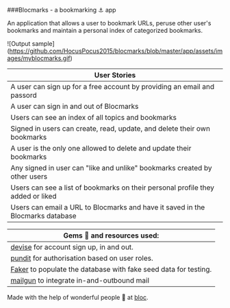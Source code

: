 ###Blocmarks - a bookmarking :anchor: app
 
An application that allows a user to bookmark URLs, peruse other user's bookmarks and maintain a personal index of categorized bookmarks.

![Output sample] (https://github.com/HocusPocus2015/blocmarks/blob/master/app/assets/images/myblocmarks.gif) 

User Stories | 
------------ | 
A user can sign up for a free account by providing an email and passord |
A user can sign in and out of Blocmarks |
Users can see an index of all topics and bookmarks	|
Signed in users can create, read, update, and delete their own bookmarks	|
A user is the only one allowed to delete and update their bookmarks |
Any signed in user can "like and unlike" bookmarks created by other users	|
Users can see a list of bookmarks on their personal profile they added or liked |
Users can email a URL to Blocmarks and have it saved in the Blocmarks database	|

Gems :gem: and resources used: | 
------------ | 
[devise](https://github.com/plataformatec/devise) for account sign up, in and out. |
[pundit](https://github.com/elabs/pundit) for authorisation based on user roles. |
[Faker](https://github.com/stympy/faker) to populate the database with fake seed data for testing. |
[mailgun](http://www.mailgun.com/) to integrate in-and-outbound mail |


Made with the help of wonderful people :gift_heart: at [bloc](http://bloc.io).
